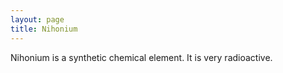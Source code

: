 ```yaml
---
layout: page
title: Nihonium
---
```


Nihonium is a synthetic chemical element. It is very radioactive.
